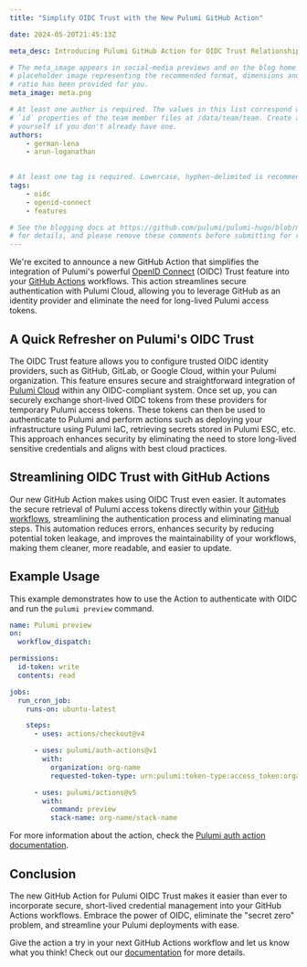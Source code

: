 ```yaml
---
title: "Simplify OIDC Trust with the New Pulumi GitHub Action"

date: 2024-05-20T21:45:13Z

meta_desc: Introducing Pulumi GitHub Action for OIDC Trust Relationships 

# The meta_image appears in social-media previews and on the blog home page. A
# placeholder image representing the recommended format, dimensions and aspect
# ratio has been provided for you.
meta_image: meta.png

# At least one author is required. The values in this list correspond with the
# `id` properties of the team member files at /data/team/team. Create a file for
# yourself if you don't already have one.
authors:
    - german-lena
    - arun-loganathan
    

# At least one tag is required. Lowercase, hyphen-delimited is recommended.
tags:
    - oidc
    - openid-connect
    - features

# See the blogging docs at https://github.com/pulumi/pulumi-hugo/blob/master/BLOGGING.md
# for details, and please remove these comments before submitting for review.
---
```


We're excited to announce a new GitHub Action that simplifies the integration of Pulumi's powerful [OpenID Connect](/docs/pulumi-cloud/oidc/client/) (OIDC) Trust feature into your [GitHub Actions](/docs/pulumi-cloud/oidc/client/github/) workflows. This action streamlines secure authentication with Pulumi Cloud, allowing you to leverage GitHub as an identity provider and eliminate the need for long-lived Pulumi access tokens.

<!--more-->

## A Quick Refresher on Pulumi's OIDC Trust

The OIDC Trust feature allows you to configure trusted OIDC identity providers, such as GitHub, GitLab, or Google Cloud, within your Pulumi organization. This feature ensures secure and straightforward integration of [Pulumi Cloud](/docs/pulumi-cloud/) within any OIDC-compliant system. Once set up, you can securely exchange short-lived OIDC tokens from these providers for temporary Pulumi access tokens. These tokens can then be used to authenticate to Pulumi and perform actions such as deploying your infrastructure using Pulumi IaC, retrieving secrets stored in Pulumi ESC, etc. This approach enhances security by eliminating the need to store long-lived sensitive credentials and aligns with best cloud practices.

## Streamlining OIDC Trust with GitHub Actions

Our new GitHub Action makes using OIDC Trust even easier. It automates the secure retrieval of Pulumi access tokens directly within your [GitHub workflows](/docs/using-pulumi/continuous-delivery/github-actions/), streamlining the authentication process and eliminating manual steps. This automation reduces errors, enhances security by reducing potential token leakage, and improves the maintainability of your workflows, making them cleaner, more readable, and easier to update.

## Example Usage

This example demonstrates how to use the Action to authenticate with OIDC and run the `pulumi preview` command.

```yaml
name: Pulumi preview
on:
  workflow_dispatch:

permissions:
  id-token: write
  contents: read

jobs:
  run_cron_job:
    runs-on: ubuntu-latest

    steps:
      - uses: actions/checkout@v4

      - uses: pulumi/auth-actions@v1
        with:
          organization: org-name
          requested-token-type: urn:pulumi:token-type:access_token:organization

      - uses: pulumi/actions@v5
        with:
          command: preview
          stack-name: org-name/stack-name
```

For more information about the action, check the [Pulumi auth action documentation](https://github.com/marketplace/actions/pulumi-auth-action).

## Conclusion

The new GitHub Action for Pulumi OIDC Trust makes it easier than ever to incorporate secure, short-lived credential management into your GitHub Actions workflows. Embrace the power of OIDC, eliminate the "secret zero" problem, and streamline your Pulumi deployments with ease.

Give the action a try in your next GitHub Actions workflow and let us know what you think! Check out our [documentation](/docs/pulumi-cloud/oidc/client/github/) for more details.
